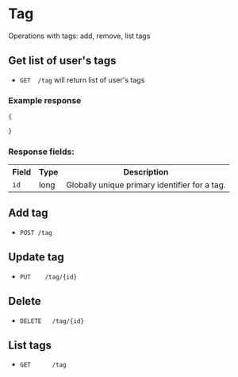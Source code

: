 Tag
========

Operations with tags: add, remove, list tags


Get list of user's tags
------------

* `GET 	/tag` will return list of user's tags

### Example response

```js
{

}
```

### Response fields:

<table>
    <tr>
        <th>Field</th>
        <th>Type</th>
        <th>Description</th>
    </tr>
    <tr>
        <td><code>id</code></td>
        <td>long</td>
        <td>Globally unique primary identifier for a tag.</td>
    </tr>
 
</table>



Add tag
------------

* `POST	/tag`

Update tag
------------

* `PUT    /tag/{id}`


Delete
------------

* `DELETE	/tag/{id}` 


List tags
------------

* `GET		/tag` 

